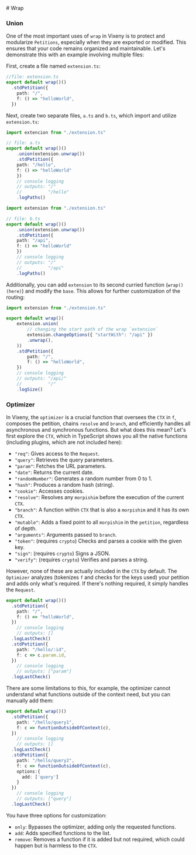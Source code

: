 <head>
    <link rel="stylesheet" href="/css/prism.css">
    <link rel="stylesheet" href="/css/main.css">
    <script src="/mjs/docs.mjs" type="module"></script>
</head>
# Wrap

### Union

One of the most important uses of `wrap` in Vixeny is to protect and modularize `Petitions`, especially when they are exported or modified. This ensures that your code remains organized and maintainable. Let's demonstrate this with an example involving multiple files:

First, create a file named `extension.ts`:

```ts
//file: extension.ts
export default wrap()()
  .stdPetition({
    path: "/",
    f: () => "helloWorld",
  })
```

Next, create two separate files, `a.ts` and `b.ts`, which import and utilize `extension.ts`:

```ts
import extencion from "./extension.ts"

// file: a.ts
export default wrap()()
    .union(extension.unwrap())
    .stdPetition({
    path: "/hello",
    f: () => "helloWorld"
    })
    // console logging
    // outputs: "/"
    //          "/hello"
    .logPaths()

```

```ts
import extension from "./extension.ts"

// file: b.ts
export default wrap()()
    .union(extension.unwrap())
    .stdPetition({
    path: "/api",
    f: () => "helloWorld"
    })
    // console logging
    // outputs: "/"
    //          "/api"
    .logPaths()
```
Additionally, you can add `extension` to its second curried function (`wrap()(here)`) and modify the `base`. This allows for further customization of the routing:

```ts
import extension from "./extension.ts"

export default wrap()(
    extension.union(
        // changing the start path of the wrap `extension`
        extension.changeOptions({ "startWith": "/api" })
        .unwrap(),
    ))
    .stdPetition({
        path: "/",
        f: () => "helloWorld",
    })
    // console logging
    // outputs: "/api/"
    //          "/"
    .logSize()
```

### Optimizer

In Vixeny, the `optimizer` is a crucial function that oversees the `CTX` in `f`, composes the petition, chains `resolve` and `branch`, and efficiently handles all asynchronous and synchronous functions. But what does this mean? Let's first explore the `CTX`, which in TypeScript shows you all the native functions (including plugins, which are not included here):

 - `"req"`: Gives access to the `Request`.
 - `"query"`: Retrieves the query parameters.
 - `"param"`: Fetches the URL parameters.
 - `"date"`: Returns the current date.
 - `"randomNumber"`: Generates a random number from 0 to 1.
 - `"hash"`: Produces a random hash (string).
 - `"cookie"`: Accesses cookies.
 - `"resolve"`: Resolves any `morpishim` before the execution of the current `CTX`.
 - `"branch"`: A function within `CTX` that is also a `morpishim` and it has its own `CTX`.
 - `"mutable"`: Adds a fixed point to all `morpishim` in the `petition`, regardless of depth.
 - `"arguments"`: Arguments passed to `branch`.
 - `"token"`: (requires `crypto`) Checks and parses a cookie with the given key.
 - `"sign"`: (requires `crypto`) Signs a JSON.
 - `"verify"`: (requires `crypto`) Verifies and parses a string.

However, none of these are actually included in the `CTX` by default. The `Optimizer` analyzes (tokenizes `f` and checks for the keys used) your petition and adds only what's required. If there's nothing required, it simply handles the `Request`.

```ts
export default wrap()()
  .stdPetition({
    path: "/",
    f: () => "helloWorld",
  })
    // console logging
    // outputs: []
  .logLastCheck()
  .stdPetition({
    path: "/hello/:id",
    f: c => c.param.id,
  })
    // console logging
    // outputs: ["param"]
  .logLastCheck()
```

There are some limitations to this, for example, the optimizer cannot understand what functions outside of the context need, but you can manually add them:

```ts
export default wrap()()
  .stdPetition({
    path: "/hello/query1",
    f: c => functionOutsideOfContext(c),
  })
    // console logging
    // outputs: []
  .logLastCheck()
  .stdPetition({
    path: "/hello/query2",
    f: c => functionOutsideOfContext(c),
    options:{
      add: ['query']
    }
  })
    // console logging
    // outputs: ["query"]
  .logLastCheck()
```

You have three options for customization:
- `only`: Bypasses the optimizer, adding only the requested functions.
- `add`: Adds specified functions to the list.
- `remove`: Removes a function if it is added but not required, which could happen but is harmless to the `CTX`.